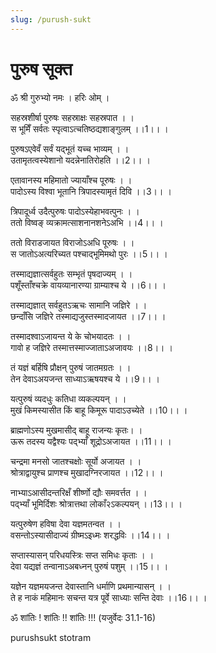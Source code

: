 ```yaml
---
slug: /purush-sukt
---
```

# पुरुष सूक्त

ॐ श्री गुरुभ्यो नमः । हरिः ओम् ।

सहस्रशीर्षा पुरुषः सहस्राक्षः सहस्रपात । ।<br />
स भूमिँ सर्वतः स्पृत्वाऽत्चतिष्ठद्यशाङ्गुलम् ।।1।। ।<br />

पुरुषऽएवेवँ सर्वं यद्भूतं यच्च भाव्यम् । ।<br />
उतामृतत्वस्येशानो यदन्नेनातिरोहति ।।2।। ।<br />

एतावानस्य महिमातो ज्यायाँश्च पूरुषः । ।<br />
पादोऽस्य विश्वा भूतानि त्रिपादस्यामृतं दिवि ।।3।। ।<br />

त्रिपादूर्ध्व उदैत्पुरुषः पादोऽस्येहाभवत्पुनः । ।<br />
ततो विष्वङ् व्यक्रामत्साशनानशनेऽअभि ।।4।। ।<br />

ततो विराडजायत विराजोऽअधि पूरुषः । ।<br />
स जातोऽअत्यरिच्यत पश्चाद्भूमिमथो पुरः ।।5।। ।<br />

तस्माद्यज्ञात्सर्वहुतः सम्भृतं पृषदाज्यम् । ।<br />
पशूँस्ताँश्चक्रे वायव्यानारण्या ग्राम्याश्च ये ।।6।। ।<br />

तस्माद्यज्ञात् सर्वहुतऽऋचः सामानि जज्ञिरे । ।<br />
छन्दाँसि जज्ञिरे तस्माद्यजुस्तस्मादजायत ।।7।। ।<br />

तस्मादश्वाऽजायन्त ये के चोभयादतः । ।<br />
गावो ह जज्ञिरे तस्मात्तस्माज्जाताऽअजावयः ।।8।। ।<br />

तं यज्ञं बर्हिषि प्रौक्षन् पुरुषं जातमग्रतः । ।<br />
तेन देवाऽअयजन्त साध्याऽऋषयश्च ये ।।9।। ।<br />

यत्पुरुषं व्यदधुः कतिधा व्यकल्पयन् । ।<br />
मुखं किमस्यासीत किं बाहू किमूरू पादाऽउच्येते ।।10।। ।<br />

ब्राह्मणोऽस्य मुखमासीद् बाहू राजन्यः कृतः। ।<br />
ऊरू तदस्य यद्वैश्यः पद्भ्याँ शूद्रोऽअजायत ।।11।। ।<br />

चन्द्रमा मनसो जातश्चक्षोः सूर्यो अजायत । ।<br />
श्रोत्राद्वायुश्च प्राणश्च मुखादग्निरजायत ।।12।। ।<br />

नाभ्याऽआसीदन्तरिक्षँ शीर्ष्णो द्यौः समवर्त्तत । ।<br />
पद्भ्याँ भूमिर्दिशः श्रोत्रात्तथा लोकाँ२ऽकल्पयन् ।।13।। ।<br />

यत्पुरुषेण हविषा देवा यज्ञमतन्वत । ।<br />
वसन्तोऽस्यासीदाज्यं ग्रीष्मऽइध्मः शरद्धविः ।।14।। ।<br />

सप्तास्यासन् परिधयस्त्रिः सप्त समिधः कृताः । ।<br />
देवा यद्यज्ञं तन्वानाऽअबध्नन् पुरुषं पशुम् ।।15।। ।<br />

यज्ञेन यज्ञमयजन्त देवास्तानि धर्माणि प्रथमान्यासन् । ।<br />
ते ह नाकं महिमानः सचन्त यत्र पूर्वे साध्याः सन्ति देवाः ।।16।। ।<br />


ॐ शांतिः ! शांतिः !! शांतिः !!! (यजुर्वेदः 31.1-16)

<span class='index-text'> purushsukt stotram </span>